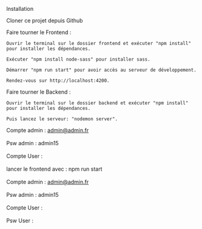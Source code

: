 Installation

Cloner ce projet depuis Github
    
Faire tourner le Frontend :

    Ouvrir le terminal sur le dossier frontend et exécuter "npm install" pour installer les dépendances.
    
    Exécuter "npm install node-sass" pour installer sass.
    
    Démarrer "npm run start" pour avoir accès au serveur de développement.
    
    Rendez-vous sur http://localhost:4200.
    
Faire tourner le Backend :

    Ouvrir le terminal sur le dossier backend et exécuter "npm install" pour installer les dépendances.
    
    Puis lancez le serveur: "nodemon server".


Compte admin : admin@admin.fr
</br>
</br>
Psw admin : admin15
</br>
</br>
Compte User :
</br>
</br>
lancer le frontend avec : npm run start
</br>
</br>
Compte admin : admin@admin.fr
</br>
</br>
Psw admin : admin15
</br>
</br>
Compte User :
</br>
</br>
Psw User :
